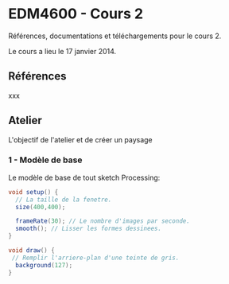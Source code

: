 EDM4600 - Cours 2
=======

Références, documentations et téléchargements pour le cours 2.

Le cours a lieu le 17 janvier 2014.

## Références

xxx

## Atelier

L'objectif de l'atelier et de créer un paysage

### 1 - Modèle de base

Le modèle de base de tout sketch Processing:


```java
void setup() {
  // La taille de la fenetre.
  size(400,400);

  frameRate(30); // Le nombre d'images par seconde.
  smooth(); // Lisser les formes dessinees.
}

void draw() {
 // Remplir l'arriere-plan d'une teinte de gris.
  background(127);
}
```